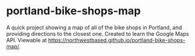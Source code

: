 # portland-bike-shops-map
A quick project showing a map of all of the bike shops in Portland, and providing directions to the closest one. Created to learn the Google Maps API. Viewable at https://northwestbased.github.io/portland-bike-shops-map/.

